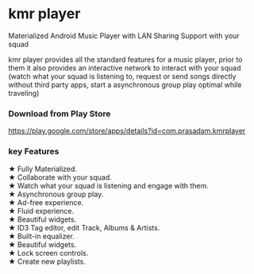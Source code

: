 # kmr player
Materialized Android Music Player with LAN Sharing Support with your squad

kmr player provides all the standard features for a music player, prior to them it also provides an interactive network to interact with your squad (watch what your squad is listening to, request or send songs directly without third party apps, start a asynchronous group play optimal while traveling)

### Download from Play Store
https://play.google.com/store/apps/details?id=com.prasadam.kmrplayer

### key Features
★ Fully Materialized.<br/>
★ Collaborate with your squad.<br/>
★ Watch what your squad is listening and engage with them.<br/>
★ Asynchronous group play.<br/>
★ Ad-free experience.<br/>
★ Fluid experience.<br/>
★ Beautiful widgets.<br/>
★ ID3 Tag editor, edit Track, Albums & Artists.<br/>
★ Built-in equalizer.<br/>
★ Beautiful widgets.<br/>
★ Lock screen controls.<br/>
★ Create new playlists.<br/>
